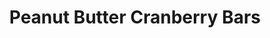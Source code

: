 ---
title: Peanut Butter Cranberry Bars
slug: pb-cranberry-bars
image: ./images/pb_cranberry_bars.jpg
ingredients: Almonds, Oats, Organic Dried Cranberries, Dried Currants, Peanut Butter, Egg White, Brown Sugar, Canola Oil, Cinnamon, Salt
order: 20
---